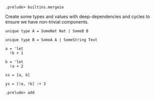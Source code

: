 ```ucm:hide
.prelude> builtins.mergeio
```

Create some types and values with deep-dependencies and cycles to ensure we have non-trivial components.

```unison
unique type A = SomeNat Nat | SomeB B

unique type B = SomeA A | SomeString Text

a = 'let
  !b + 1

b = 'let
  !a + 2

xs = [a, b]

ys = [!a, !b] :+ 3
```


```ucm
.prelude> add
```
